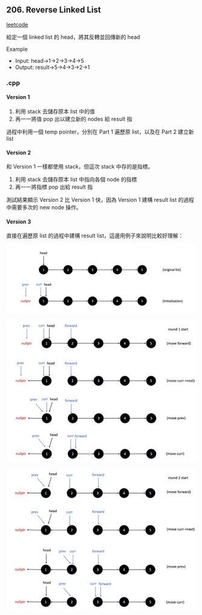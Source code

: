 ## 206. Reverse Linked List
[leetcode](https://leetcode.com/problems/reverse-linked-list/description/)

給定一個 linked list 的 head，將其反轉並回傳新的 head

Example
- Input: head->1->2->3->4->5
- Output: result->5->4->3->2->1
### .cpp

#### Version 1
1. 利用 stack 去儲存原本 list 中的值
2. 再一一將值 pop 出以建立新的 nodes 給 result 指

過程中利用一個 temp pointer，分別在 Part 1 遍歷原 list，以及在 Part 2 建立新 list
#### Version 2
和 Version 1 一樣都使用 stack，但這次 stack 中存的是指標。
1. 利用 stack 去儲存原本 list 中指向各個 node 的指標
2. 再一一將指標 pop 出給 result 指

測試結果顯示 Version 2 比 Version 1 快，因為 Version 1 建構 result list 的過程中需要多次的 new node 操作。
#### Version 3
直接在遍歷原 list 的過程中建構 result list，這邊用例子來說明比較好理解：

![f1](/easy/206.%20Reverse%20Linked%20List/images/f1.png)

![f2](/easy/206.%20Reverse%20Linked%20List/images/f2.png)

![f3](/easy/206.%20Reverse%20Linked%20List/images/f3.png)